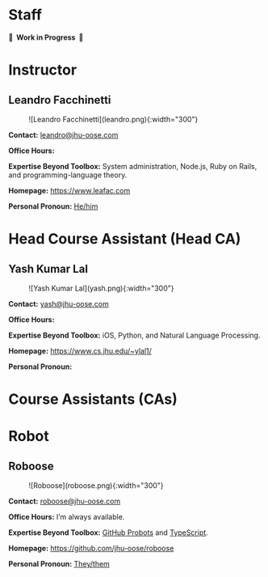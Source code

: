 # Staff

**🚧  Work in Progress  🚧**

# Instructor

## Leandro Facchinetti

<figure markdown="1">
![Leandro Facchinetti](leandro.png){:width="300"}
</figure>

**Contact:** <leandro@jhu-oose.com>

**Office Hours:** <!-- TODO: -->

**Expertise Beyond Toolbox:** System administration, Node.js, Ruby on Rails, and programming-language theory.

**Homepage:** <https://www.leafac.com>

**Personal Pronoun:** [He/him](https://www.mypronouns.org/he-him)

# Head Course Assistant (Head CA)

## Yash Kumar Lal

<figure markdown="1">
![Yash Kumar Lal](yash.png){:width="300"}
</figure>

**Contact:** <yash@jhu-oose.com>

**Office Hours:** <!-- TODO: -->

**Expertise Beyond Toolbox:** iOS, Python, and Natural Language Processing.

**Homepage:** <https://www.cs.jhu.edu/~ylal1/>

**Personal Pronoun:** <!-- TODO: -->

# Course Assistants (CAs)

<!-- TODO: -->

# Robot

## Roboose

<figure markdown="1">
![Roboose](roboose.png){:width="300"}
</figure>

**Contact:** <roboose@jhu-oose.com>

**Office Hours:** I’m always available.

**Expertise Beyond Toolbox:** [GitHub Probots](https://probot.github.io) and [TypeScript](https://www.typescriptlang.org).

**Homepage:** <https://github.com/jhu-oose/roboose>

**Personal Pronoun:** [They/them](https://www.mypronouns.org/they-them)
